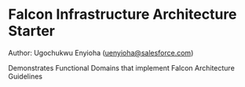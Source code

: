 # Falcon Infrastructure Architecture Starter
Author: Ugochukwu Enyioha (uenyioha@salesforce.com)

Demonstrates Functional Domains that implement Falcon Architecture Guidelines




